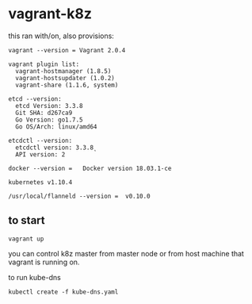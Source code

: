 # vagrant-k8z

this ran with/on, also provisions:

```
vagrant --version = Vagrant 2.0.4 

vagrant plugin list:
  vagrant-hostmanager (1.8.5)
  vagrant-hostsupdater (1.0.2)
  vagrant-share (1.1.6, system)

etcd --version:
  etcd Version: 3.3.8
  Git SHA: d267ca9
  Go Version: go1.7.5
  Go OS/Arch: linux/amd64

etcdctl --version:
  etcdctl version: 3.3.8̨
  API version: 2

docker --version =   Docker version 18.03.1-ce

kubernetes v1.10.4

/usr/local/flanneld --version =  v0.10.0
```

## to start

``` vagrant up ```

you can control k8z master from master node or from host machine that vagrant is running on.



to run kube-dns

```kubectl create -f kube-dns.yaml```
